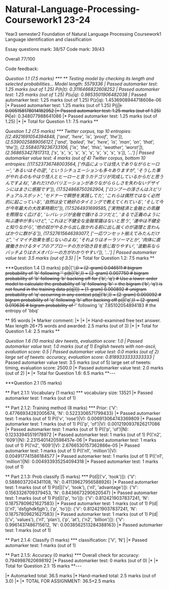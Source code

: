 # Natural-Language-Processing-Coursework1 23-24
Year3 semester2 Foundation of Natural Language Processing Coursework1
Language identification and classification

Essay questions mark: 38/57
Code mark: 39/43

Overall 77/100

Code feedback: 

***Question 1.1 (7.5 marks) ***
** Testing model by checking its length and selected probabilities...
Model length: 5579336
|* Passed automarker test: 1.25 marks (out of 1.25)
P(h|t): 0.3116466822608252
|* Passed automarker test: 1.25 marks (out of 1.25)
P(u|q): 0.9853501906482038
|* Passed automarker test: 1.25 marks (out of 1.25)
P(z|q): 1.4536908944718608e-06
|* Passed automarker test: 1.25 marks (out of 1.25)
P(j|<s>): 0.005158178014182952
|* Passed automarker test: 1.25 marks (out of 1.25)
P(</s>|e): 0.348077988641086
|* Passed automarker test: 1.25 marks (out of 1.25)
|*
|* Total for Question 1.1: 7.5 marks
**

***Question 1.2 (7.5 marks) ***
Twitter corpus, top 10 entropies: [(2.4921691054394848, ['and', 'here', 'is', 'proof', 'the']), (2.5390025889056127, ['and', 'bailed', 'he', 'here', 'is', 'man', 'on', 'that', 'the']), (2.5584079236733106, ['is', 'the', 'this', 'weather', 'worst']), (2.568653427817313, ['s', 's', 's', 's', 's', 's', 's', 's', 's', 's']), '...']
|* Passed automarker value test: 4 marks (out of 4)
Twitter corpus, bottom 10 entropies: [(17.523736748003564, ['作品によっては怪人でありながらヒーロー', 'あるいはその逆', 'というシチュエーションも多々ありますが', 'そうした事がやれるのもやはり怪人とヒーローと言うカテゴリが完成しているからだと思うんですよね', 'あれだけのバリエーションがありながららしさを失わないデザインにはまさに感服です']), (17.524868750262904, ['ロンブーの淳さんはスピリチュアルスポット', 'セドナーで瞑想を実践してた', 'これらは偶然ではなく必然的に起こっている', '自然は全て絶好のタイミングで教えてくれている', 'そして今が今年最大の大改革時期だ']), (17.5264931699585, ['実物経済と金融との乖離を際限なく広げる', 'レバレッジが金融で儲けるコツだと', 'まるで正義のように叫ぶ連中が多いけど', 'これほど不健全な金融常識はないと思う', '連中は不健全と知りながら', '他の奴がやるから出し抜かれる前に出し抜くのが道理と言わんばかりに群がる']), (17.527615646393077, ['一応ワンセット揃えてみたんだけど', 'イマイチ効果を感じないのよね', 'それよりはオーラソーマとか', '肉体に直接働きかけるタイプのアプローチの方が効き目を感じ取りやすい', '波動系ならバッチよりはホメオパシーの方がわかりやすい']), '...']
|* Passed automarker value test: 3.5 marks (out of 3.5)
|*
|* Total for Question 1.2: 7.5 marks
**

***Question 1.4 (3 marks) 
p(b|('<s>',)) = [2-gram] 0.046511 # bigram probability of 'b' following '<s>'
p(b|('b',)) = [2-gram] 0.007750 # bigram probability of 'b' following 'b'
backing off for ('b', 'q') # Use a lower-order model to calculate the probability of 'q' following 'b'-> the bigram ('b', 'q') is not found in the training data
p(q|()) = [1-gram] 0.000892 # unigram probability of 'q' occurring in any context
p(q|('b',)) = [2-gram] 0.000092 # bigram probability of 'q' following 'b' after backing off
p(</s>|('q',)) = [2-gram] 0.010636 # bigram probability of '</s>' following 'q'
7.85102054894183 # the entropy of 'bbq'

** 95 words
|* Marker comment:
|*
|*
|* Hand-examined free text answer. Max length 26+75 words and awarded: 2.5 marks (out of 3)
|*
|* Total for Question 1.4: 2.5 marks
**

***Question 1.6 (10 marks) 
dev tweets, evaluation score: 1.0
|* Passed automarker value test: 1.0 marks (out of 1)
English tweets with non-ascii, evaluation score: 0.5
|* Passed automarker value test: 0.0 marks (out of 2)
large set of tweets: accuracy, evaluation score: 0.8189333333333333
|* Passed automarker value test: 3.5 marks (out of 5)
large set of tweets: timing, evaluation score: 2500.0
|* Passed automarker value test: 2.0 marks (out of 2)
|*
|* Total for Question 1.6: 6.5 marks
**---

***Question 2.1 (15 marks) 

** Part 2.1.1: Vocabulary (1 marks) ***
vocabulary size: 13521
|* Passed automarker test: 1 marks (out of 1)

** Part 2.1.2: Training method (8 marks) ***
Prior: {'V': 0.47766934282005674, 'N': 0.5223306571799433}
|* Passed automarker test: 1 marks (out of 1)
P(('v', 'rose')|V): 0.006913064743369809
|* Passed automarker test: 1 marks (out of 1)
P(('p', 'of')|V): 0.0012190937826217086
|* Passed automarker test: 1 marks (out of 1)
P(('p', 'of')|N): 0.12333945519178972
|* Passed automarker test: 1 marks (out of 1)
P(('n2', '609')|N): 2.2315401420598457e-06
|* Passed automarker test: 1 marks (out of 1)
P(('n2', '609')|V): 2.6766530157362866e-05
|* Passed automarker test: 1 marks (out of 1)
P(('n1', 'million')|V): 0.004917741586184577
|* Passed automarker test: 1 marks (out of 1)
P(('n1', 'million')|N): 0.004933935254094318
|* Passed automarker test: 1 marks (out of 1)

** Part 2.1.3: Prob classify (5 marks) ***
P(d|[('v', 'took')]): {'V': 0.5886037204341108, 'N': 0.41139627956588926}
|* Passed automarker test: 1 marks (out of 1)
P(d|[('v', 'took'), ('n1', 'advantage')]): {'V': 0.1563326709379453, 'N': 0.8436673290620547}
|* Passed automarker test: 1 marks (out of 1)
P(d|[('p', 'to')]): {'V': 0.8124219037837241, 'N': 0.18757809621627583}
|* Passed automarker test: 1 marks (out of 1)
P(d|[('n1', 'dsfjghdkfjgh'), ('p', 'to')]): {'V': 0.8124219037837241, 'N': 0.18757809621627583}
|* Passed automarker test: 1 marks (out of 1)
P(d|[('v', 'values'), ('n1', 'plan'), ('p', 'at'), ('n2', 'billion')]): {'V': 0.9961437486715612, 'N': 0.0038562513284388163}
|* Passed automarker test: 1 marks (out of 1)

** Part 2.1.4: Classify (1 marks) ***
classification: ['V', 'N']
|* Passed automarker test: 1 marks (out of 1)

** Part 2.1.5: Accuracy (0 marks) ***
Overall check for accuracy: 0.7949987620698192
|* Passed automarker test: 0 marks (out of 0)
|*
|* Total for Question 2.1: 15 marks
**---

|* Automarked total: 36.5 marks
|* Hand-marked total: 2.5 marks (out of 3.0)
|*
|* TOTAL FOR ASSIGNMENT: 36.5+2.5 marks
